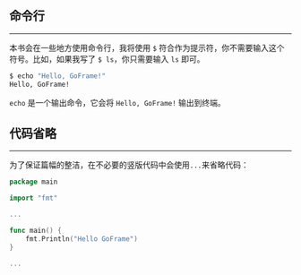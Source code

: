 ## 命令行
---
本书会在一些地方使用命令行，我将使用 `$` 符合作为提示符，你不需要输入这个符号。比如，如果我写了 `$ ls`，你只需要输入 `ls` 即可。
```bash
$ echo "Hello, GoFrame!"
Hello, GoFrame!
```
`echo` 是一个输出命令，它会将 `Hello, GoFrame!` 输出到终端。

## 代码省略
---
为了保证篇幅的整洁，在不必要的竖版代码中会使用`...`来省略代码：
```go
package main

import "fmt"

...

func main() {
	fmt.Println("Hello GoFrame")
}

...
```